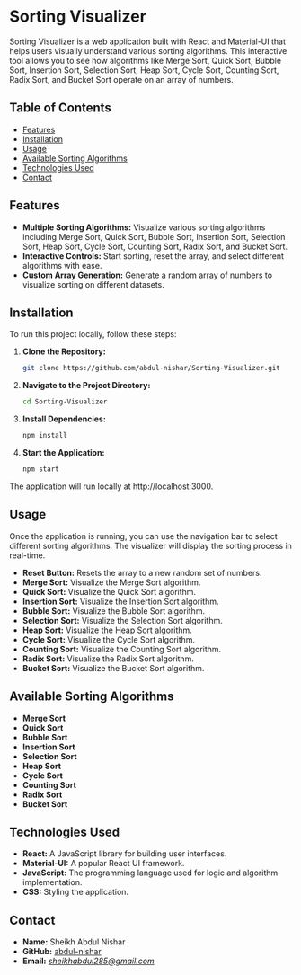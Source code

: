 # Sorting Visualizer

Sorting Visualizer is a web application built with React and Material-UI that helps users visually understand various sorting algorithms. This interactive tool allows you to see how algorithms like Merge Sort, Quick Sort, Bubble Sort, Insertion Sort, Selection Sort, Heap Sort, Cycle Sort, Counting Sort, Radix Sort, and Bucket Sort operate on an array of numbers.

## Table of Contents

- [Features](#features)
- [Installation](#installation)
- [Usage](#usage)
- [Available Sorting Algorithms](#available-sorting-algorithms)
- [Technologies Used](#technologies-used)
- [Contact](#contact)

## Features

- **Multiple Sorting Algorithms:** Visualize various sorting algorithms including Merge Sort, Quick Sort, Bubble Sort, Insertion Sort, Selection Sort, Heap Sort, Cycle Sort, Counting Sort, Radix Sort, and Bucket Sort.
- **Interactive Controls:** Start sorting, reset the array, and select different algorithms with ease.
- **Custom Array Generation:** Generate a random array of numbers to visualize sorting on different datasets.

## Installation

To run this project locally, follow these steps:

1. **Clone the Repository:**
   ```bash
   git clone https://github.com/abdul-nishar/Sorting-Visualizer.git
   ```

2. **Navigate to the Project Directory:**
   ```bash
   cd Sorting-Visualizer
   ```

3. **Install Dependencies:**
   ```bash
   npm install
   ```

4. **Start the Application:**
   ```bash
   npm start
   ```
The application will run locally at http://localhost:3000.

## Usage

Once the application is running, you can use the navigation bar to select different sorting algorithms. The visualizer will display the sorting process in real-time.

- **Reset Button:** Resets the array to a new random set of numbers.
- **Merge Sort:** Visualize the Merge Sort algorithm.
- **Quick Sort:** Visualize the Quick Sort algorithm.
- **Insertion Sort:** Visualize the Insertion Sort algorithm.
- **Bubble Sort:** Visualize the Bubble Sort algorithm.
- **Selection Sort:** Visualize the Selection Sort algorithm.
- **Heap Sort:** Visualize the Heap Sort algorithm.
- **Cycle Sort:** Visualize the Cycle Sort algorithm.
- **Counting Sort:** Visualize the Counting Sort algorithm.
- **Radix Sort:** Visualize the Radix Sort algorithm.
- **Bucket Sort:** Visualize the Bucket Sort algorithm.

## Available Sorting Algorithms

- **Merge Sort**
- **Quick Sort**
- **Bubble Sort**
- **Insertion Sort**
- **Selection Sort**
- **Heap Sort**
- **Cycle Sort**
- **Counting Sort**
- **Radix Sort**
- **Bucket Sort**

## Technologies Used

- **React:** A JavaScript library for building user interfaces.
- **Material-UI:** A popular React UI framework.
- **JavaScript:** The programming language used for logic and algorithm implementation.
- **CSS:** Styling the application.

## Contact

- **Name:** Sheikh Abdul Nishar
- **GitHub:** [abdul-nishar](https://github.com/abdul-nishar)
- **Email:** *sheikhabdul285@gmail.com*

